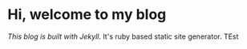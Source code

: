 # Hi, welcome to my blog

*This blog is built with Jekyll*. It's ruby based static site generator.
TEst
